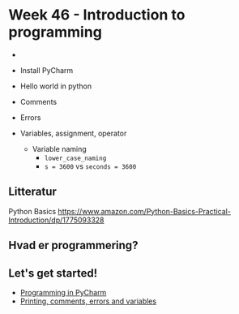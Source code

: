 # Week 46 - Introduction to programming

- 

- Install PyCharm
- Hello world in python
- Comments
- Errors
- Variables, assignment, operator
  - Variable naming
    - `lower_case_naming`
    - `s = 3600` vs `seconds = 3600`



## Litteratur

Python Basics https://www.amazon.com/Python-Basics-Practical-Introduction/dp/1775093328



## Hvad er programmering?



## Let's get started!

- [Programming in PyCharm](../topics/programming-in-pycharm.md)
- [Printing, comments, errors and variables](../topics/print-comments-errors-variables.md)



